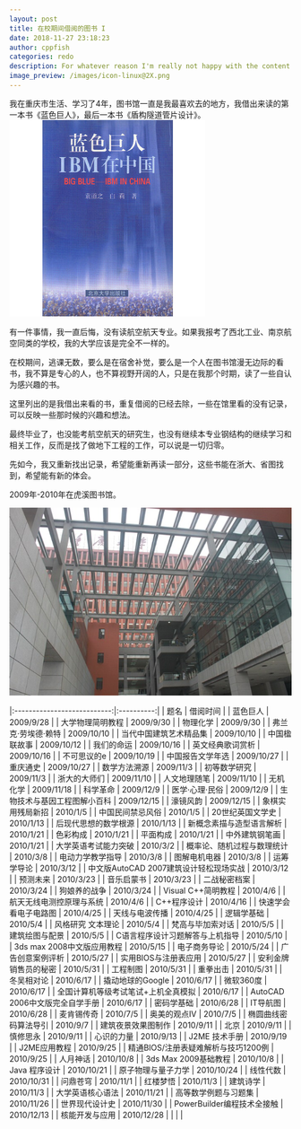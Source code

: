 ```yaml
---
layout: post
title: 在校期间借阅的图书 I
date: 2018-11-27 23:18:23
author: cppfish
categories: redo
description: For whatever reason I'm really not happy with the content I've written in the past so I'm going to start over again, from scratch.
image_preview: /images/icon-linux@2X.png
---
```


我在重庆市生活、学习了4年，图书馆一直是我最喜欢去的地方，我借出来读的第一本书《蓝色巨人》，最后一本书《盾构隧道管片设计》。
![](/images/cqu/big-blue-IBM-in-China.jpg)



有一件事情，我一直后悔，没有读航空航天专业。如果我报考了西北工业、南京航空同类的学校，我的大学应该是完全不一样的。

在校期间，逃课无数，要么是在宿舍补觉，要么是一个人在图书馆漫无边际的看书，我不算是专心的人，也不算视野开阔的人，只是在我那个时期，读了一些自认为感兴趣的书。

这里列出的是我借出来看的书，重复借阅的已经去除，一些在馆里看的没有记录，可以反映一些那时候的兴趣和想法。

最终毕业了，也没能考航空航天的研究生，也没有继续本专业钢结构的继续学习和相关工作，反而是找了做地下工程的工作，可以说是一切归零。

先如今，我又重新找出记录，希望能重新再读一部分，这些书能在浙大、省图找到，希望能有新的体会。

2009年-2010年在虎溪图书馆。

![](/images/cqu/cqu-huxi-lib.jpg)

<!-- external_url: # -->

<!-- | ****                        | ****       | -->


|:---------------------------:|:----------:|
| 题名                          | 借阅时间       |
| 蓝色巨人                        | 2009/9/28  |
| 大学物理简明教程                    | 2009/9/30  |
| 物理化学                        | 2009/9/30  |
| 弗兰克·劳埃德·赖特                  | 2009/10/10 |
| 当代中国建筑艺术精品集                 | 2009/10/10 |
| 中国楹联故事                      | 2009/10/12 |
| 我们的命运                       | 2009/10/16 |
| 英文经典歌词赏析                    | 2009/10/16 |
| 不可思议的e                      | 2009/10/19 |
| 中国报告文学年选                    | 2009/10/27 |
| 重庆通史                        | 2009/10/27 |
| 数学方法溯源                      | 2009/11/3  |
| 初等数学研究                      | 2009/11/3  |
| 浙大的大师们                      | 2009/11/10 |
| 人文地理随笔                      | 2009/11/10 |
| 无机化学                        | 2009/11/18 |
| 科学革命                        | 2009/12/9  |
| 医学·心理·民俗                    | 2009/12/9  |
| 生物技术与基因工程图解小百科              | 2009/12/15 |
| 濠镜风韵                        | 2009/12/15 |
| 象棋实用残局新招                    | 2010/1/5   |
| 中国民间禁忌风俗                    | 2010/1/5   |
| 20世纪英国文学史                   | 2010/1/13  |
| 后现代思想的数学根源                  | 2010/1/13  |
| 新概念素描与造型语言解析                | 2010/1/21  |
| 色彩构成                        | 2010/1/21  |
| 平面构成                        | 2010/1/21  |
| 中外建筑钢笔画                     | 2010/1/21  |
| 大学英语考试能力突破                  | 2010/3/2   |
| 概率论、随机过程与数理统计               | 2010/3/8   |
| 电动力学教学指导                    | 2010/3/8   |
| 图解电机电器                      | 2010/3/8   |
| 运筹学导论                       | 2010/3/12  |
| 中文版AutoCAD   2007建筑设计轻松现场实战 | 2010/3/12  |
| 预测未来                        | 2010/3/23  |
| 音乐启蒙书                       | 2010/3/23  |
| 二战秘密档案                      | 2010/3/24  |
| 狗娘养的战争                      | 2010/3/24  |
| Visual   C\+\+简明教程          | 2010/4/6   |
| 航天无线电测控原理与系统                | 2010/4/6   |
| C\+\+程序设计                   | 2010/4/16  |
| 快速学会看电子电路图                  | 2010/4/25  |
| 天线与电波传播                     | 2010/4/25  |
| 逻辑学基础                       | 2010/5/4   |
| 风格研究 文本理论                   | 2010/5/4   |
| 梵高与毕加索对话                    | 2010/5/5   |
| 建筑绘图与配景                     | 2010/5/5   |
| C语言程序设计习题解答与上机指导            | 2010/5/10  |
| 3ds max   2008中文版应用教程       | 2010/5/15  |
| 电子商务导论                      | 2010/5/24  |
| 广告创意案例评析                    | 2010/5/27  |
| 实用BIOS与注册表应用                | 2010/5/27  |
| 安利金牌销售员的秘密                  | 2010/5/31  |
| 工程制图                        | 2010/5/31  |
| 重拳出击                        | 2010/5/31  |
| 冬吴相对论                       | 2010/6/17  |
| 撬动地球的Google                 | 2010/6/17  |
| 微软360度                      | 2010/6/17  |
| 全国计算机等级考试笔试\+上机全真模拟         | 2010/6/17  |
| AutoCAD   2006中文版完全自学手册     | 2010/6/17  |
| 密码学基础                       | 2010/6/28  |
| IT导航图                       | 2010/6/28  |
| 麦肯锡传奇                       | 2010/7/5   |
| 奥美的观点IV                     | 2010/7/5   |
| 椭圆曲线密码算法导引                  | 2010/9/7   |
| 建筑夜景效果图制作                   | 2010/9/11  |
| 北京                          | 2010/9/11  |
| 慎修思永                        | 2010/9/11  |
| 心识的力量                       | 2010/9/13  |
| J2ME 技术手册                   | 2010/9/19  |
| J2ME应用教程                    | 2010/9/25  |
| 精通BIOS/注册表疑难解析与技巧1200例      | 2010/9/25  |
| 人月神话                        | 2010/10/8  |
| 3ds Max   2009基础教程          | 2010/10/8  |
| Java 程序设计                   | 2010/10/21 |
| 原子物理与量子力学                   | 2010/10/24 |
| 线性代数                        | 2010/10/31 |
| 问鼎苍穹                        | 2010/11/1  |
| 红楼梦悟                        | 2010/11/3  |
| 建筑诗学                        | 2010/11/3  |
| 大学英语核心语法                    | 2010/11/21 |
| 高等数学例题与习题集                  | 2010/11/26 |
| 世界现代设计史                     | 2010/11/30 |
| PowerBuilder编程技术全接触         | 2010/12/13 |
| 核能开发与应用                     | 2010/12/28 |
|                             |            |


<!-- https://json.im/tableConvert/ -->